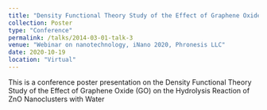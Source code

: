 ```yaml
---
title: "Density Functional Theory Study of the Effect of Graphene Oxide (GO) on the Hydrolysis Reaction of ZnO Nanoclusters with Water"
collection: Poster
type: "Conference"
permalink: /talks/2014-03-01-talk-3
venue: "Webinar on nanotechnology, iNano 2020, Phronesis LLC"
date: 2020-10-19
location: "Virtual"
---
```


This is a conference poster presentation on the Density Functional Theory Study of the Effect of Graphene Oxide (GO) on the Hydrolysis Reaction of ZnO Nanoclusters with Water
